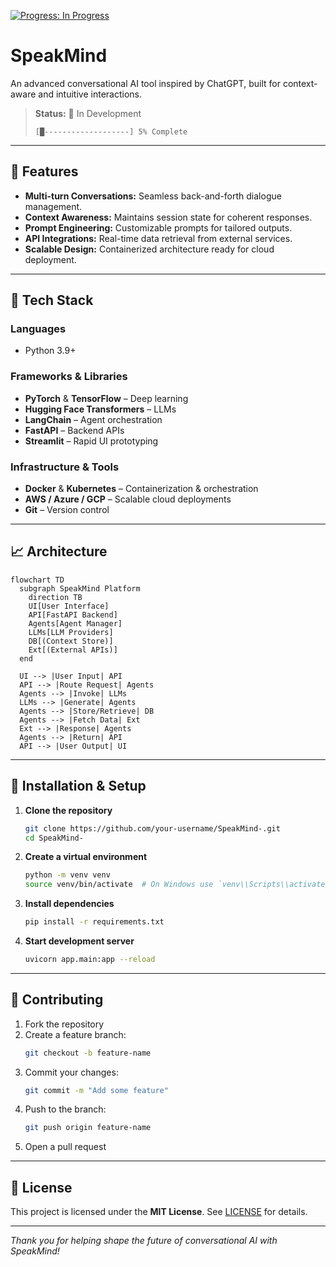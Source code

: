 [![Progress: In Progress](https://img.shields.io/badge/Progress-🚧%20In%20Progress-orange?style=flat-square)]()

# SpeakMind

An advanced conversational AI tool inspired by ChatGPT, built for context-aware and intuitive interactions.

> **Status:** 🔄 In Development  
>
> ```text
> [█-------------------] 5% Complete
> ```

---

## 🚀 Features

- **Multi-turn Conversations:** Seamless back-and-forth dialogue management.
- **Context Awareness:** Maintains session state for coherent responses.
- **Prompt Engineering:** Customizable prompts for tailored outputs.
- **API Integrations:** Real-time data retrieval from external services.
- **Scalable Design:** Containerized architecture ready for cloud deployment.

---

## 🧰 Tech Stack

### Languages
- Python 3.9+

### Frameworks & Libraries
- **PyTorch** & **TensorFlow** – Deep learning
- **Hugging Face Transformers** – LLMs
- **LangChain** – Agent orchestration
- **FastAPI** – Backend APIs
- **Streamlit** – Rapid UI prototyping

### Infrastructure & Tools
- **Docker** & **Kubernetes** – Containerization & orchestration
- **AWS / Azure / GCP** – Scalable cloud deployments
- **Git** – Version control

---

## 📈 Architecture

```mermaid
flowchart TD
  subgraph SpeakMind Platform
    direction TB
    UI[User Interface]
    API[FastAPI Backend]
    Agents[Agent Manager]
    LLMs[LLM Providers]
    DB[(Context Store)]
    Ext[(External APIs)]
  end

  UI --> |User Input| API
  API --> |Route Request| Agents
  Agents --> |Invoke| LLMs
  LLMs --> |Generate| Agents
  Agents --> |Store/Retrieve| DB
  Agents --> |Fetch Data| Ext
  Ext --> |Response| Agents
  Agents --> |Return| API
  API --> |User Output| UI
```

---

## 🔧 Installation & Setup

1. **Clone the repository**

   ```bash
   git clone https://github.com/your-username/SpeakMind-.git
   cd SpeakMind-
   ```

2. **Create a virtual environment**

   ```bash
   python -m venv venv
   source venv/bin/activate  # On Windows use `venv\\Scripts\\activate`
   ```

3. **Install dependencies**

   ```bash
   pip install -r requirements.txt
   ```

4. **Start development server**

   ```bash
   uvicorn app.main:app --reload
   ```

---

## 🤝 Contributing

1. Fork the repository  
2. Create a feature branch:  
   ```bash
   git checkout -b feature-name
   ```
3. Commit your changes:  
   ```bash
   git commit -m "Add some feature"
   ```
4. Push to the branch:  
   ```bash
   git push origin feature-name
   ```
5. Open a pull request

---

## 📄 License

This project is licensed under the **MIT License**. See [LICENSE](LICENSE) for details.

---

*Thank you for helping shape the future of conversational AI with SpeakMind!*

